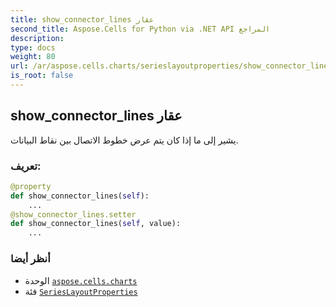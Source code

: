 ```yaml
---
title: show_connector_lines عقار
second_title: Aspose.Cells for Python via .NET API المراجع
description:
type: docs
weight: 80
url: /ar/aspose.cells.charts/serieslayoutproperties/show_connector_lines/
is_root: false
---
```

##  show_connector_lines عقار

يشير إلى ما إذا كان يتم عرض خطوط الاتصال بين نقاط البيانات.
###  تعريف:
```python
@property
def show_connector_lines(self):
    ...
@show_connector_lines.setter
def show_connector_lines(self, value):
    ...
```

###  أنظر أيضا
* الوحدة [`aspose.cells.charts`](../../)
* فئة [`SeriesLayoutProperties`](/cells/python-net/ar/aspose.cells.charts/serieslayoutproperties)
